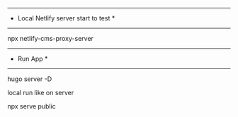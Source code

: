 **************************************
* Local Netlify server start to test *
**************************************

npx netlify-cms-proxy-server

***********
* Run App *
***********
hugo server -D

local run like on server

npx serve public